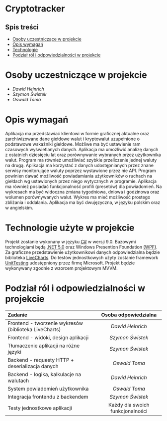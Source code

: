 # Cryptotracker

## Spis treści

* [Osoby uczestniczące w projekcie](#osoby-uczestniczące-w-projekcie "Osoby uczestniczące w projekcie")
* [Opis wymagań](#opis-wymagań "Opis wymagań")
* [Technologie](#technologie-użyte-w-projekcie "Technologie")
* [Podział ról i odpowiedzialności w projekcie](#podział-ról-i-odpowiedzialności-w-projekcie "Podział ról i odpowiedzialności w projekcie")

# Osoby uczestniczące w projekcie

* *Dawid Heinrich*
* *Szymon Świstek*
* *Oswald Toma*

# Opis wymagań

Aplikacja ma przedstawiać klientowi w formie graficznej aktualne oraz zarchiwizowane dane giełdowe walut i kryptowalut uzupełnione o podstawowe wskaźniki giełdowe. Możliwe ma być ustawienie ram czasowych wyświetlanych danych. 
Aplikacja ma umożliwić analizę danych z ostatnich dziesięciu lat oraz porównywanie wybranych przez użytkownika walut. Program ma również umożliwiać szybkie przeliczenie jednej waluty na drugą.
Aplikacja ma  korzystać z danych udostępnianych przez znane serwisy monitorujące waluty poprzez wystawione przez nie API. Program powinien dawać możliwość powiadamiania użytkowników o ruchach na giełdach wg ustawionych przez niego wytycznych w programie.
Aplikacja ma również posiadać funkcjonalność profili (presetów) dla powiadomień. Na wykresach ma być widoczna zmiana tygodniowa, dniowa i godzinowa oraz wolumen porównywanych walut. Wykres ma mieć możliwość prostego zbliżania i oddalania. Aplikacja ma być dwujęzyczna, w języku polskim oraz w angielskim.

# Technologie użyte w projekcie

Projekt zostanie wykonany w języku [C#](https://docs.microsoft.com/pl-pl/dotnet/csharp/whats-new/csharp-9) w wersji 9.0. 
Bazowymi technologiami będą [.NET 5.0](https://docs.microsoft.com/pl-pl/dotnet/core/dotnet-five) oraz Windows Presention Foundation [(WPF)](https://docs.microsoft.com/en-us/dotnet/desktop/wpf/?view=netdesktop-5.0). Za graficzne przedstawienie użytkownikowi danych odpowiedzialna będzie biblioteka [LiveCharts](https://lvcharts.net/). Do testów jednostkowych użyty zostanie framework 
[UnitTesting](https://en.wikipedia.org/wiki/Visual_Studio_Unit_Testing_Framework) udostępniony przez firmę Microsoft. Projekt będzie wykonywany zgodnie z wzorcem projektowym MVVM.

# Podział ról i odpowiedzialności w projekcie

| Zadanie | Osoba odpowiedzialna |
| :- | :-: |
| Frontend - tworzenie wykresów (biblioteka LiveCharts) | *Dawid Heinrich* |
| Frontend - widoki, design aplikacji | *Szymon Świstek* |
| Tłumaczenie aplikacji na różne języki | *Szymon Świstek* |
| Backend - requesty HTTP + deserializacja danych | *Oswald Toma* |
| Backend - logika, kalkulacje na walutach | *Dawid Heinrich* |
| System powiadomień użytkownika | *Oswald Toma* |
| Integracja frontendu z backendem | *Szymon Świstek* |
| Testy jednostkowe aplikacji | Każdy dla swoich funkcjonalności |